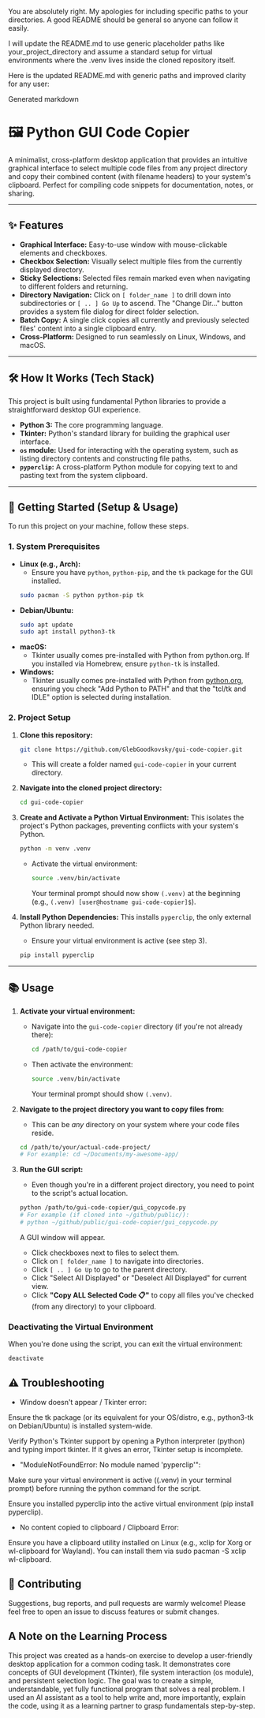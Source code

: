 You are absolutely right. My apologies for including specific paths to your directories. A good README should be general so anyone can follow it easily.

I will update the README.md to use generic placeholder paths like your_project_directory and assume a standard setup for virtual environments where the .venv lives inside the cloned repository itself.

Here is the updated README.md with generic paths and improved clarity for any user:

Generated markdown
# 🖼️ Python GUI Code Copier

A minimalist, cross-platform desktop application that provides an intuitive graphical interface to select multiple code files from any project directory and copy their combined content (with filename headers) to your system's clipboard. Perfect for compiling code snippets for documentation, notes, or sharing.

---

## ✨ Features

-   **Graphical Interface:** Easy-to-use window with mouse-clickable elements and checkboxes.
-   **Checkbox Selection:** Visually select multiple files from the currently displayed directory.
-   **Sticky Selections:** Selected files remain marked even when navigating to different folders and returning.
-   **Directory Navigation:** Click on `[ folder_name ]` to drill down into subdirectories or `[ .. ] Go Up` to ascend. The "Change Dir..." button provides a system file dialog for direct folder selection.
-   **Batch Copy:** A single click copies all currently and previously selected files' content into a single clipboard entry.
-   **Cross-Platform:** Designed to run seamlessly on Linux, Windows, and macOS.

---

## 🛠️ How It Works (Tech Stack)

This project is built using fundamental Python libraries to provide a straightforward desktop GUI experience.

-   **Python 3:** The core programming language.
-   **Tkinter:** Python's standard library for building the graphical user interface.
-   **`os` module:** Used for interacting with the operating system, such as listing directory contents and constructing file paths.
-   **`pyperclip`:** A cross-platform Python module for copying text to and pasting text from the system clipboard.

---

## 🚀 Getting Started (Setup & Usage)

To run this project on your machine, follow these steps.

### 1. System Prerequisites

-   **Linux (e.g., Arch):**
    -   Ensure you have `python`, `python-pip`, and the `tk` package for the GUI installed.
    ```bash
    sudo pacman -S python python-pip tk
    ```
-   **Debian/Ubuntu:**
    ```bash
    sudo apt update
    sudo apt install python3-tk
    ```
-   **macOS:**
    -   Tkinter usually comes pre-installed with Python from python.org. If you installed via Homebrew, ensure `python-tk` is installed.
-   **Windows:**
    -   Tkinter usually comes pre-installed with Python from [python.org](https://www.python.org/downloads/windows/), ensuring you check "Add Python to PATH" and that the "tcl/tk and IDLE" option is selected during installation.

### 2. Project Setup

1.  **Clone this repository:**
    ```bash
    git clone https://github.com/GlebGoodkovsky/gui-code-copier.git
    ```
    *   This will create a folder named `gui-code-copier` in your current directory.

2.  **Navigate into the cloned project directory:**
    ```bash
    cd gui-code-copier
    ```

3.  **Create and Activate a Python Virtual Environment:**
    This isolates the project's Python packages, preventing conflicts with your system's Python.
    ```bash
    python -m venv .venv
    ```
    *   Activate the virtual environment:
        ```bash
        source .venv/bin/activate
        ```
        Your terminal prompt should now show `(.venv)` at the beginning (e.g., `(.venv) [user@hostname gui-code-copier]$`).

4.  **Install Python Dependencies:**
    This installs `pyperclip`, the only external Python library needed.
    *   Ensure your virtual environment is active (see step 3).
    ```bash
    pip install pyperclip
    ```

---

## 📚 Usage

1.  **Activate your virtual environment:**
    *   Navigate into the `gui-code-copier` directory (if you're not already there):
        ```bash
        cd /path/to/gui-code-copier
        ```
    *   Then activate the environment:
        ```bash
        source .venv/bin/activate
        ```
        Your terminal prompt should show `(.venv)`.

2.  **Navigate to the project directory you want to copy files from:**
    *   This can be *any* directory on your system where your code files reside.
    ```bash
    cd /path/to/your/actual-code-project/
    # For example: cd ~/Documents/my-awesome-app/
    ```

3.  **Run the GUI script:**
    *   Even though you're in a different project directory, you need to point to the script's actual location.
    ```bash
    python /path/to/gui-code-copier/gui_copycode.py
    # For example (if cloned into ~/github/public/):
    # python ~/github/public/gui-code-copier/gui_copycode.py
    ```
    A GUI window will appear.
    *   Click checkboxes next to files to select them.
    *   Click on `[ folder_name ]` to navigate into directories.
    *   Click `[ .. ] Go Up` to go to the parent directory.
    *   Click "Select All Displayed" or "Deselect All Displayed" for current view.
    *   Click **"Copy ALL Selected Code 📋"** to copy all files you've checked (from any directory) to your clipboard.

### Deactivating the Virtual Environment

When you're done using the script, you can exit the virtual environment:
```bash
deactivate
```

## ⚠️ Troubleshooting

- Window doesn't appear / Tkinter error:

Ensure the tk package (or its equivalent for your OS/distro, e.g., python3-tk on Debian/Ubuntu) is installed system-wide.

Verify Python's Tkinter support by opening a Python interpreter (python) and typing import tkinter. If it gives an error, Tkinter setup is incomplete.

- "ModuleNotFoundError: No module named 'pyperclip'":

Make sure your virtual environment is active ((.venv) in your terminal prompt) before running the python command for the script.

Ensure you installed pyperclip into the active virtual environment (pip install pyperclip).

- No content copied to clipboard / Clipboard Error:

Ensure you have a clipboard utility installed on Linux (e.g., xclip for Xorg or wl-clipboard for Wayland). You can install them via sudo pacman -S xclip wl-clipboard.

## 🤝 Contributing

Suggestions, bug reports, and pull requests are warmly welcome! Please feel free to open an issue to discuss features or submit changes.

## A Note on the Learning Process

This project was created as a hands-on exercise to develop a user-friendly desktop application for a common coding task. It demonstrates core concepts of GUI development (Tkinter), file system interaction (os module), and persistent selection logic. The goal was to create a simple, understandable, yet fully functional program that solves a real problem. I used an AI assistant as a tool to help write and, more importantly, explain the code, using it as a learning partner to grasp fundamentals step-by-step.
